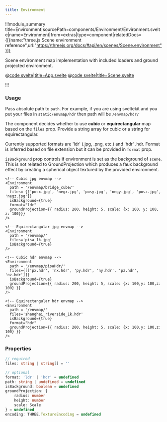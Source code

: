 ```yaml
---
title: Environment
---
```


<script lang="ts">
import Example from '$examples/extras/environment/App.svelte'
</script>

!!!module_summary title=Environment|sourcePath=components/Environment/Environment.svelte|name=Environment|from=extras|type=component|relatedDocs={[{name:"three.js Scene environment reference",url:"https://threejs.org/docs/#api/en/scenes/Scene.environment"}]}

Scene environment map implementation with included loaders and ground projected environment.

<ExampleWrapper playgroundHref="/extras/environment">
<Example />

<div slot="code">

@[code svelte|title=App.svelte](../../examples/extras/environment/App.svelte)
@[code svelte|title=Scene.svelte](../../examples/extras/environment/Scene.svelte)

</div>
</ExampleWrapper>

!!!

### Usage

Pass absolute path to `path`. For example, if you are using sveltekit and you put your files in `static/envmap/hdr` then path will be `/envmap/hdr/`

The component decides whether to use **cubic** or **equirectangular** map based on the `files` prop. Provide a string array for cubic or a string for equirectangular.

Currently supported formats are 'ldr' (.jpg, .png, etc.) and 'hdr' .hdr. Format is inferred based on file extension but it can be provided in `format` prop.

`isBackground` prop controls if environment is set as the background of `scene`. This is not related to GroundProjection which produces a faux background effect by creating a spherical object textured by the provided environment.

```svelte
<!-- Cubic jpg envmap -->
<Environment
  path = '/envmap/bridge_cube/'
  files= {['posx.jpg', 'negx.jpg', 'posy.jpg', 'negy.jpg', 'posz.jpg', 'negz.jpg']}
  isBackground={true}
  format="ldr"
  groundProjection={{ radius: 200, height: 5, scale: {x: 100, y: 100, z: 100}}}
/>

<!-- Equirectangular jpg envmap -->
<Environment
  path = '/envmap/'
  files='pisa_1k.jpg'
  isBackground={true}
/>

<!-- Cubic hdr envmap -->
<Environment
  path = '/envmap/pisaHdr/'
  files={[['px.hdr', 'nx.hdr', 'py.hdr', 'ny.hdr', 'pz.hdr', 'nz.hdr']]}
  isBackground={true}
  groundProjection={{ radius: 200, height: 5, scale: {x: 100,y: 100,z: 100} }}
/>

<!-- Equirectangular hdr envmap -->
<Environment
  path = '/envmap/'
  files='shanghai_riverside_1k.hdr'
  isBackground={true}
  format="hdr"
  groundProjection={{ radius: 200, height: 5, scale: {x: 100,y: 100,z: 100} }}
/>
```

### Properties

```ts
// required
files: string | string[] = ''

// optional
format: 'ldr' | 'hdr' = undefined
path: string | undefined = undefined
isBackground: boolean = undefined
groundProjection: {
	radius: number
	height: number
	scale: Scale
} = undefined
encoding: THREE.TextureEncoding = undefined
```

